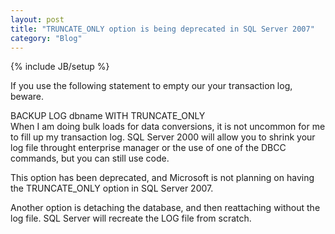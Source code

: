 ```yaml
---
layout: post
title: "TRUNCATE_ONLY option is being deprecated in SQL Server 2007"
category: "Blog"
---
```

{% include JB/setup %}

If you use the following statement to empty our your transaction log, beware.

<div class="code">BACKUP LOG dbname WITH TRUNCATE_ONLY</div>
When I am doing bulk loads for data conversions, it is not uncommon for me to fill up my transaction log. SQL Server 2000 will allow you to shrink your log file throught enterprise manager or the use of one of the DBCC commands, but you can still use code.

This option has been deprecated, and Microsoft is not planning on having the TRUNCATE_ONLY option in SQL Server 2007.

Another option is detaching the database, and then reattaching without the log file. SQL Server will recreate the LOG file from scratch.